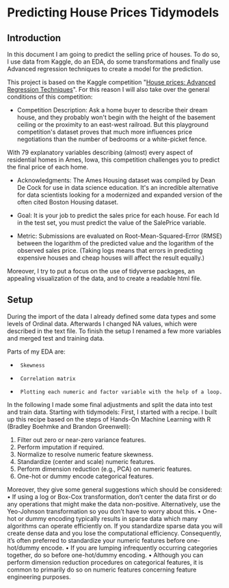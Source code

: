 # Predicting House Prices Tidymodels

## Introduction

In this document I am going to predict the selling price of houses. To do so, I  use data from Kaggle, do an EDA, do some transformations and finally use Advanced regression techniques to create a model for the prediction.

This project is based on the Kaggle competition "[House prices: Advanced Regression Techniques](https://www.kaggle.com/c/house-prices-advanced-regression-techniques/overview/description)". For this reason I will also take over the general conditions of this competition:

- Competition Description: Ask a home buyer to describe their dream house, and they probably won't begin with the height of the basement ceiling or the proximity to an east-west railroad. But this playground competition's dataset proves that much more influences price negotiations than the number of bedrooms or a white-picket fence.

With 79 explanatory variables describing (almost) every aspect of residential homes in Ames, Iowa, this competition challenges you to predict the final price of each home.

- Acknowledgments: The Ames Housing dataset was compiled by Dean De Cock for use in data science education. It's an incredible alternative for data scientists looking for a modernized and expanded version of the often cited Boston Housing dataset. 

- Goal: It is your job to predict the sales price for each house. For each Id in the test set, you must predict the value of the SalePrice variable. 

- Metric: Submissions are evaluated on Root-Mean-Squared-Error (RMSE) between the logarithm of the predicted value and the logarithm of the observed sales price. (Taking logs means that errors in predicting expensive houses and cheap houses will affect the result equally.)

Moreover, I try to put a focus on the use of tidyverse packages, an appealing visualization of the data, and to create a readable html file. 

## Setup

During the import of the data I already defined some data types and some levels of Ordinal data. Afterwards I changed NA values, which were described in the text file. To finish the setup I renamed a few more variables and merged test and training data. 
 
Parts of my EDA are:
-      Skewness
-      Correlation matrix
-      Plotting each numeric and factor variable with the help of a loop.


In the following I made some final adjustments and split the data into test and train data.
Starting with tidymodels:
First, I started with a recipe. I built up this recipe based on the steps of Hands-On Machine Learning with R (Bradley Boehmke and Brandon Greenwell):
1.    Filter out zero or near-zero variance features.
2.    Perform imputation if required.
3.    Normalize to resolve numeric feature skewness.
4.    Standardize (center and scale) numeric features.
5.    Perform dimension reduction (e.g., PCA) on numeric features.
6.    One-hot or dummy encode categorical features.

Moreover, they give some general suggestions which should be considered:
•         If using a log or Box-Cox transformation, don’t center the data first or do any operations that might make the data non-positive. Alternatively, use the Yeo-Johnson transformation so you don’t have to worry about this.
•         One-hot or dummy encoding typically results in sparse data which many algorithms can operate efficiently on. If you standardize sparse data you will create dense data and you lose the computational efficiency. Consequently, it’s often preferred to standardize your numeric features before one-hot/dummy encode.
•         If you are lumping infrequently occurring categories together, do so before one-hot/dummy encoding.
•         Although you can perform dimension reduction procedures on categorical features, it is common to primarily do so on numeric features concerning feature engineering purposes.
